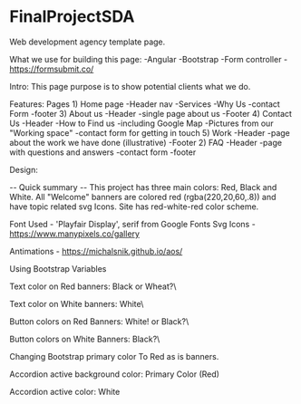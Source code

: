# FinalProjectSDA
Web development agency template page.

What we use for building this page: -Angular -Bootstrap -Form controller - https://formsubmit.co/

Intro: This page purpose is to show potential clients what we do.

Features: Pages 1) Home page
-Header nav -Services -Why Us -contact Form -footer 3) About us -Header -single page about us
-Footer 4) Contact Us -Header -How to Find us -including Google Map -Pictures from our "Working space" -contact form for getting in touch
5) Work -Header -page about the work we have done (illustrative) -Footer 2) FAQ
-Header -page with questions and answers
-contact form -footer

Design:

-- Quick summary -- This project has three main colors: Red, Black and White. All "Welcome" banners are colored red (rgba(220,20,60,.8)) and have topic related svg Icons. Site has red-white-red color scheme.

Font Used - 'Playfair Display', serif from Google Fonts Svg Icons - https://www.manypixels.co/gallery

Antimations - https://michalsnik.github.io/aos/

Using Bootstrap Variables

Text color on Red banners: Black or Wheat?\

Text color on White banners: White\

Button colors on Red Banners: White! or Black?\

Button colors on White Banners: Black?\

Changing Bootstrap primary color To Red as is banners.

Accordion active background color: Primary Color (Red)

Accordion active color: White

